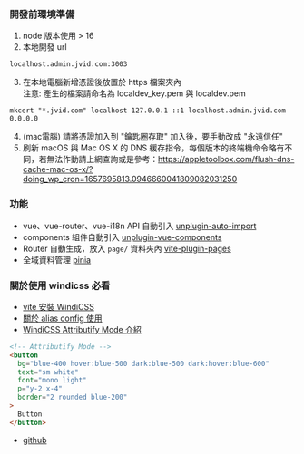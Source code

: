 ### 開發前環境準備
1. node 版本使用 > 16
2. 本地開發 url
```
localhost.admin.jvid.com:3003
```
3. 在本地電腦新增憑證後放置於 https 檔案夾內<br>
注意: 產生的檔案請命名為 localdev_key.pem 與 localdev.pem
```
mkcert "*.jvid.com" localhost 127.0.0.1 ::1 localhost.admin.jvid.com 0.0.0.0
```
4. (mac電腦) 請將憑證加入到 "鑰匙圈存取" 加入後，要手動改成 "永遠信任"
4. 刷新 macOS 與 Mac OS X 的 DNS 緩存指令，每個版本的終端機命令略有不同，若無法作動請上網查詢或是參考：https://appletoolbox.com/flush-dns-cache-mac-os-x/?doing_wp_cron=1657695813.0946660041809082031250



### 功能
- vue、vue-router、vue-i18n  API 自動引入  [unplugin-auto-import](https://github.com/antfu/unplugin-auto-import)
- components 組件自動引入 [unplugin-vue-components](https://github.com/antfu/unplugin-vue-components)
- Router 自動生成，放入 `page/` 資料夾內 [vite-plugin-pages](https://github.com/hannoeru/vite-plugin-pages)
- 全域資料管理 [pinia](https://pinia.vuejs.org/)

### 關於使用 windicss 必看
- [vite 安裝 WindiCSS](https://windicss.org/integrations/vite.html)
- [關於 alias config 使用](https://windicss.org/posts/v30.html#alias-config)
- [WindiCSS Attributify Mode 介紹](https://windicss.org/posts/v30.html#attributify-mode)

```html
<!-- Attributify Mode -->
<button
  bg="blue-400 hover:blue-500 dark:blue-500 dark:hover:blue-600"
  text="sm white"
  font="mono light"
  p="y-2 x-4"
  border="2 rounded blue-200"
>
  Button
</button>
```

- [github](https://github.com/windicss/vite-plugin-windicss)
